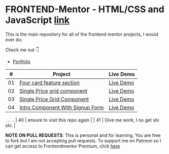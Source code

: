 # FRONTEND-Mentor - HTML/CSS and JavaScript [link](https://www.frontendmentor.io)

This is the main repository for all of the frontend mentor projects, I would ever do.


Check me out 👇
-   [Portfolio](https://ashimi.xyz)

|  #  | Project                                                                                                                     | Live Demo                                                                         |
| :-: | --------------------------------------------------------------------------------------------------------------------------- | --------------------------------------------------------------------------------- |
| 01  | [Four card feature section]()               |   [Live Demo](https://frontendashimi.netlify.app/four-card-feature-section-master/)          |
| 02  | [Single Price grid component]()                |    [Live Demo](https://frontendashimi.netlify.app/base-apparel-coming-soon-master)          |
| 03  | [Single Price Grid Component]() |    [Live Demo](https://frontendashimi.netlify.app/single-price-grid-component-master)          |
| 04  | [Intro Component With Signup Form](https://frontendashimi.netlify.app/intro-component-with-signup-form-master)                   | [Live Demo]()          |
.
.
.
.
| 40  | ensure to visit this repo again   |
| 41  | Give me work, I no get shi shi.  |


**NOTE ON PULL REQUESTS**: This is personal and for learning, You are free to fork but I am not accepting pull requests. 
To support me on Patreon so I can get access to Frontendmentor Premium, click [here](https://www.patreon.com/adebowaleobaa)
